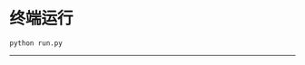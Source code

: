 # 终端运行

```shell
python run.py
```
*******************************************************************************************************************************************************************************************************************************************************************************************************************************************************************************************************************************************************************************************************************************************************************************************************************************************************************************************************************************************************************************************************************************************************************************************************************************************************************************************************************************************************************************************************************************************************************************************************